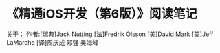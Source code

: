 # 《精通iOS开发（第6版）》阅读笔记
关于：
作者:[瑞典]Jack Nutting [法]Fredrik Olsson [美]David Mark [美]Jeff LaMarche [译]周庆成 邓强 吴海峰


